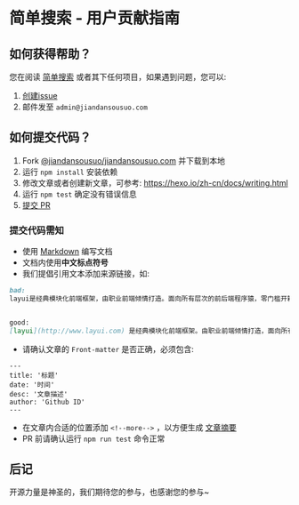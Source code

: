 # 简单搜索 - 用户贡献指南

## 如何获得帮助？

您在阅读 [简单搜索](https://jiandansousuo.com) 或者其下任何项目，如果遇到问题，您可以:

1. [创建issue](https://github.com/jiandansousuo/jiandansousuo.com/issues/new?title=help)
2. 邮件发至 `admin@jiandansousuo.com`

## 如何提交代码？

1. Fork [@jiandansousuo/jiandansousuo.com](https://github.com/jiandansousuo/jiandansousuo.com) 并下载到本地
3. 运行 `npm install` 安装依赖
3. 修改文章或者创建新文章，可参考: <https://hexo.io/zh-cn/docs/writing.html>
4. 运行 `npm test` 确定没有错误信息
4. [提交 PR](https://github.com/jiandansousuo/jiandansousuo.com/compare)

### 提交代码需知

- 使用 [Markdown](http://wowubuntu.com/markdown/) 编写文档
- 文档内使用**中文标点符号**
- 我们提倡引用文本添加来源链接，如:

```markdown
bad:
layui是经典模块化前端框架，由职业前端倾情打造。面向所有层次的前后端程序猿，零门槛开箱即用的前端UI解决方案。


good:
[layui](http://www.layui.com) 是经典模块化前端框架。由职业前端倾情打造，面向所有层次的前后端程序猿，零门槛开箱即用的前端UI解决方案。
```

- 请确认文章的 `Front-matter` 是否正确，必须包含:

```
---
title: '标题'
date: '时间'
desc: '文章描述'
author: 'Github ID'
---
```

- 在文章内合适的位置添加 `<!--more-->` ，以方便生成 [文章摘要](https://github.com/pinggod/hexo-theme-apollo/blob/master/doc%2Fdoc-zh.md#文章摘要)
- PR 前请确认运行 `npm run test` 命令正常

## 后记

开源力量是神圣的，我们期待您的参与，也感谢您的参与~
